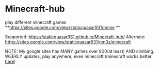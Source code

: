 # Minecraft-hub
play different minecraft games **https://sites.google.com/view/staticquasar931/home
**

Supported: https://staticquasar931.github.io/Minecraft-hub/
Alternate: https://sites.google.com/view/staticquasar931/gm3z/minecraft

NOTE: My google sites has MANY games over 800(at least) AND climbing, WEEKLY updates, play anywhere, even minecraft (minecraft works better [here](https://staticquasar931.github.io/Minecraft-hub/))
